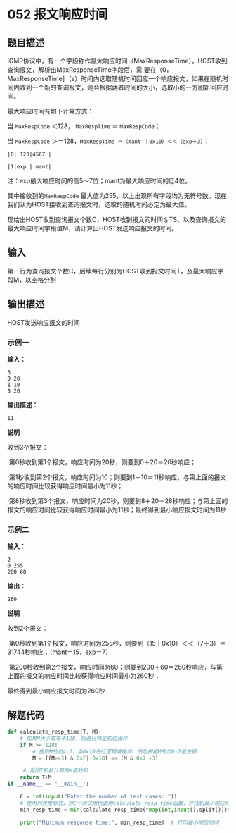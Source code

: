 # 052 报文响应时间

## 题目描述

IGMP协议中，有一个字段称作最大响应时间（MaxResponseTime），HOST收到查询报文，解析出MaxResponseTime字段后，需 要在（0，MaxResponseTime］（s）时间内选取随机时间回应一个响应报文，如果在随机时间内收到一个新的查询报文，则会根据两者时间的大小，选取小的一方刷新回应时间。

最大响应时间有如下计算方式：

当 `MaxRespCode` ＜128， `MaxRespTime` ＝ `MaxRespCode`；

当 `MaxRespCode` ＞＝128，`MaxRespTime ＝（mant ｜0x10）＜＜（exp＋3）`； 

`|0| 123|4567 |`

`|1|exp | mant|`

注：exp最大响应时间的高5～7位；mant为最大响应时间的低4位。

其中接收到的`MaxRespCode` 最大值为255，以上出现所有字段均为无符号数。现在我们认为HOST接收到查询报文时，选取的随机时间必定为最大值。

现给出HOST收到查询报文个数C，HOST收到报文的时间＄TS，以及查询报文的最大响应时间字段值M，请计算出HOST发送响应报文的时间。

## 输入
第一行为查询报文个数C，后续每行分别为HOST收到报文时间T，及最大响应字段M，以空格分割

## 输出描述
HOST发送响应报文的时间

### 示例一

**输入：**
```text
3
0 20
1 10
8 20
```

**输出描述：**
```text
11
```

**说明**

收到3个报文：

·第0秒收到第1个报文，响应时间为20秒，则要到0＋20＝20秒响应；

·第1秒收到第2个报文，响应时间为10；则要到1＋10＝11秒响应，与第上面的报文的响应时间比较获得响应时间最小为11秒；

·第8秒收到第3个报文，响应时间为20秒，则要到8＋20＝28秒响应；与第上面的报文的响应时间比较获得响应时间最小为11秒；最终得到最小响应报文时间为11秒

### 示例二

**输入：**

```text
2
0 255
200 60
```

**输出：**
```text
260
```
**说明**

 收到2个报文：

·第0秒收到第1个报文，响应时间为255秒，则要到（15｜0x10）＜＜（7＋3）＝31744秒响应；（mant＝15，exp＝7）

·第200秒收到第2个报文，响应时间为60；则要到200＋60＝260秒响应，与第上面的报文的响应时间比较获得响应时间最小为260秒；

最终得到最小响应报文时间为260秒


## 解题代码

```python
def calculate_resp_time(T, M):
    # 如果M大于或等于128，则进行特定的位操作
    if M >= 128:
        # 提取M的位4-7，与0x10进行逻辑或操作，然后根据M的位0-2值左移
        M = ((M>>3) & 0xF| 0x10) << (M & 0x7 +3)

     # 返回T和新计算的M值的和
    return T+M
if __name__ == '__main__':

    C = int(input("Enter the number of test cases: "))
    # 使用列表推导式，对C个测试用例调用calculate_resp_time函数，并找到最小响应时间
    min_resp_time = min(calculate_resp_time(*map(int,input().split()))for _ in range (C))

    print("Minimum response time:", min_resp_time)  # 打印最小响应时间
    

```

